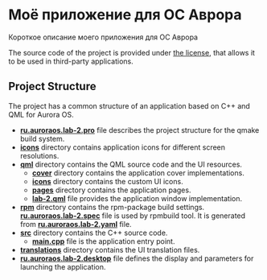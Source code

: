 # Моё приложение для ОС Аврора

Короткое описание моего приложения для ОС Аврора

The source code of the project is provided under
[the license](LICENSE.BSD-3-CLAUSE.md),
that allows it to be used in third-party applications.

## Project Structure

The project has a common structure
of an application based on C++ and QML for Aurora OS.

* **[ru.auroraos.lab-2.pro](ru.auroraos.lab-2.pro)** file
  describes the project structure for the qmake build system.
* **[icons](icons)** directory contains application icons for different screen resolutions.
* **[qml](qml)** directory contains the QML source code and the UI resources.
  * **[cover](qml/cover)** directory contains the application cover implementations.
  * **[icons](qml/icons)** directory contains the custom UI icons.
  * **[pages](qml/pages)** directory contains the application pages.
  * **[lab-2.qml](qml/lab-2.qml)** file
    provides the application window implementation.
* **[rpm](rpm)** directory contains the rpm-package build settings.
  **[ru.auroraos.lab-2.spec](rpm/ru.auroraos.lab-2.spec)** file is used by rpmbuild tool.
  It is generated from **[ru.auroraos.lab-2.yaml](rpm/ru.auroraos.lab-2.yaml)** file.
* **[src](src)** directory contains the C++ source code.
  * **[main.cpp](src/main.cpp)** file is the application entry point.
* **[translations](translations)** directory contains the UI translation files.
* **[ru.auroraos.lab-2.desktop](ru.auroraos.lab-2.desktop)** file
  defines the display and parameters for launching the application.